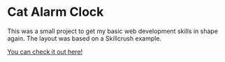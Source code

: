 # Cat Alarm Clock

This was a small project to get my basic web development skills in shape again. The layout was based on a Skillcrush example.

[You can check it out here!](https://lucasturtle.github.io/cat-alarm/)
